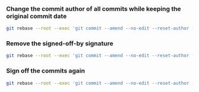 ### Change the commit author of all commits while keeping the original commit date
```sh
git rebase --root --exec 'git commit --amend --no-edit --reset-author --date="$(git log -n 1 --format=%aD)"'
```

### Remove the signed-off-by signature
```sh
git rebase --root --exec 'git commit --amend --no-edit --reset-author --date="$(git log -n 1 --format=%aD)" -m "$(git log --format=%B -n 1 | head -n -3 )"'
```

### Sign off the commits again
```sh
git rebase --root --exec 'git commit --amend --no-edit --reset-author --date="$(git log -n 1 --format=%aD)" -s'
```
